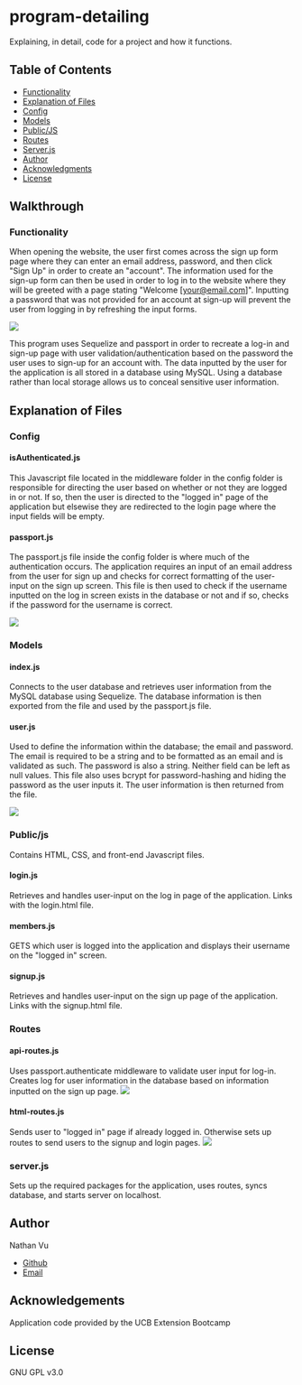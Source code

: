 # program-detailing
Explaining, in detail, code for a project and how it functions.

## Table of Contents
* [Functionality](#functionality)
* [Explanation of Files](#explanation-of-files)
* [Config](#config)
* [Models](#models)
* [Public/JS](#public/js)
* [Routes](#routes)
* [Server.js](#server.js)
* [Author](#author)
* [Acknowledgments](#acknowledgments)
* [License](#license)

## Walkthrough

### Functionality
When opening the website, the user first comes across the sign up form page where they can enter an email address, password, and then click "Sign Up" in order to create an "account". The information used for the sign-up form can then be used in order to log in to the website where they will be greeted with a page stating "Welcome [your@email.com]". Inputting a password that was not provided for an account at sign-up will prevent the user from logging in by refreshing the input forms.

![](./images/sign-up.png)

This program uses Sequelize and passport in order to recreate a log-in and sign-up page with user validation/authentication based on the password the user uses to sign-up for an account with. The data inputted by the user for the application is all stored in a database using MySQL. Using a database rather than local storage allows us to conceal sensitive user information. 


## Explanation of Files

### Config
#### isAuthenticated.js
This Javascript file located in the middleware folder in the config folder is responsible for directing the user based on whether or not they are logged in or not. If so, then the user is directed to the "logged in" page of the application but elsewise they are redirected to the login page where the input fields will be empty.

#### passport.js
The passport.js file inside the config folder is where much of the authentication occurs. The application requires an input of an email address from the user for sign up and checks for correct formatting of the user-input on the sign up screen. This file is then used to check if the username inputted on the log in screen exists in the database or not and if so, checks if the password for the username is correct. 

![](./images/passport.png)

### Models
#### index.js
Connects to the user database and retrieves user information from the MySQL database using Sequelize. The database information is then exported from the file and used by the passport.js file.

#### user.js
Used to define the information within the database; the email and password. The email is required to be a string and to be formatted as an email and is validated as such. The password is also a string. Neither field can be left as null values. This file also uses bcrypt for password-hashing and hiding the password as the user inputs it. The user information is then returned from the file.

![](./images/userInfo.png)

### Public/js
Contains HTML, CSS, and front-end Javascript files.
#### login.js
Retrieves and handles user-input on the log in page of the application. Links with the login.html file.

#### members.js
GETS which user is logged into the application and displays their username on the "logged in" screen.

#### signup.js
Retrieves and handles user-input on the sign up page of the application. Links with the signup.html file.

### Routes
#### api-routes.js
Uses passport.authenticate middleware to validate user input for log-in. Creates log for user information in the database based on information inputted on the sign up page.
![](./images/api-routes.png)

#### html-routes.js
Sends user to "logged in" page if already logged in. Otherwise sets up routes to send users to the signup and login pages.
![](./images/html-routes.png)

### server.js
Sets up the required packages for the application, uses routes, syncs database, and starts server on localhost.

## Author
Nathan Vu
* [Github](https://github.com/nathanmvu)
* [Email](mailto:nathanvu99@gmail.com)

## Acknowledgements
Application code provided by the UCB Extension Bootcamp

## License
GNU GPL v3.0



